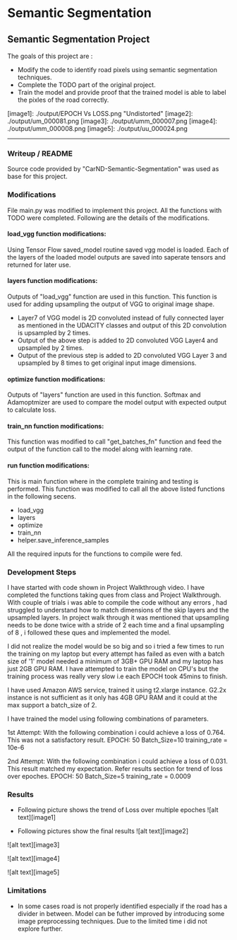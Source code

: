 # Semantic Segmentation 

## **Semantic Segmentation Project**

The goals of this project are :
* Modify the code to identify road pixels using semantic segmentation techniques. 
* Complete the TODO part of the original project. 
* Train the model and provide proof that the trained model is able to label the pixles of the road correctly. 

[//]: # (Image References)

[image1]: ./output/EPOCH Vs LOSS.png "Undistorted"
[image2]: ./output/um_000081.png 
[image3]: ./output/umm_000007.png 
[image4]: ./output/umm_000008.png
[image5]: ./output/uu_000024.png


---
### Writeup / README
Source code provided by "CarND-Semantic-Segmentation" was used as base for this project. 

### Modifications
File main.py was modified to implement this project. All the functions with TODO were completed. Following are the details of the modifications. 

#### load_vgg function modifications: 
Using Tensor Flow saved_model routine saved vgg model is loaded. Each of the layers of the loaded model outputs are saved into saperate tensors and returned for later use. 

#### layers function modifications:
Outputs of "load_vgg" function are used in this function. This function is used for adding upsampling the output of VGG to original image shape.
- Layer7 of VGG model is  2D convoluted instead of fully connected layer as mentioned in the UDACITY classes and output of this 2D convolution is upsampled by 2 times. 
- Output of the above step is added to 2D convoluted VGG Layer4 and upsampled by 2 times.
- Output of the previous step is added to 2D convoluted VGG Layer 3 and upsampled by 8 times to get original input image dimensions.

#### optimize function modifications:
Outputs of "layers" function are used in this function. Softmax and Adamoptmizer are used to compare the model output with expected output to calculate loss. 

#### train_nn function modifications:
This function was modified to call "get_batches_fn" function and feed the output of the function call to the model along with learning rate. 

#### run function modifications: 
This is main function where in the complete training and testing is performed. This function was modified to call all the above listed functions in the following secens. 
- load_vgg
- layers
- optimize
- train_nn 
- helper.save_inference_samples

All the required inputs for the functions to compile were fed. 

### Development Steps 
I have started with code shown in Project Walkthrough video. I have completed the functions taking ques from class and Project Walkthrough. With couple of trials i was able to compile the code without any errors , had struggled to understand how to match dimensions of the skip layers and the upsampled layers. In project walk through it was mentioned that upsampling needs to be done twice with a stride of 2 each time and a final upsampling of 8 , i followed these ques and implemented the model. 

I did not realize the model would be so big and so i tried a few times to run the training on my laptop but every attempt has failed as even with a batch size of '1' model needed a minimum of 3GB+ GPU RAM and my laptop has just 2GB GPU RAM. I have attempted to train the model on CPU's but the training process was really very slow i.e each EPOCH took 45mins to finish. 

I have used Amazon AWS service, trained it using t2.xlarge instance. G2.2x instance is not sufficient as it only has 4GB GPU RAM and it could at the max support a batch_size of 2. 

I have trained the model using following combinations of parameters. 

1st Attempt: With the following combination i could achieve a loss of 0.764. This was not a satisfactory result. 
  EPOCH: 50
  Batch_Size=10
  training_rate = 10e-6

2nd Attempt: With the following combination i could achieve a loss of 0.031. This result matched my expectation. Refer results section for trend of loss over epoches.
  EPOCH: 50
  Batch_Size=5
  training_rate = 0.0009

### Results
- Following picture shows the trend of Loss over multiple epoches
![alt text][image1]

- Following pictures show the final results
![alt text][image2]

![alt text][image3]

![alt text][image4]

![alt text][image5]

### Limitations
- In some cases road is not properly identified especially if the road has a divider in between. Model can be futher improved by introducing some image preprocessing techniques. Due to the limited time i did not explore further. 
